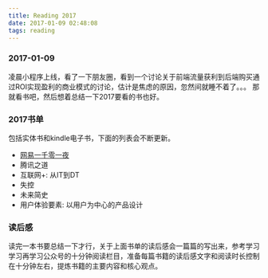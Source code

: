 ```yaml
---
title: Reading 2017
date: 2017-01-09 02:48:08
tags: reading
---
```

### 2017-01-09
凌晨小程序上线，看了一下朋友圈，看到一个讨论关于前端流量获利到后端购买通过ROI实现盈利的商业模式的讨论，估计是焦虑的原因，忽然间就睡不着了。。。
那就看书吧，然后想着总结一下2017要看的书也好。
### 2017书单
包括实体书和kindle电子书，下面的列表会不断更新。
<!-- more -->
- [网易一千零一夜](http://kerol.me/2017/01/09/%E7%BD%91%E6%98%93%E4%B8%80%E5%8D%83%E9%9B%B6%E4%B8%80%E5%A4%9C/)
- 腾讯之道
- 互联网+: 从IT到DT
- 失控
- 未来简史
- 用户体验要素: 以用户为中心的产品设计
### 读后感
读完一本书要总结一下才行，关于上面书单的读后感会一篇篇的写出来，参考学习学习再学习公众号的十分钟阅读栏目，准备每篇书籍的读后感文字和阅读时长控制在十分钟左右，提炼书籍的主要内容和核心观点。
